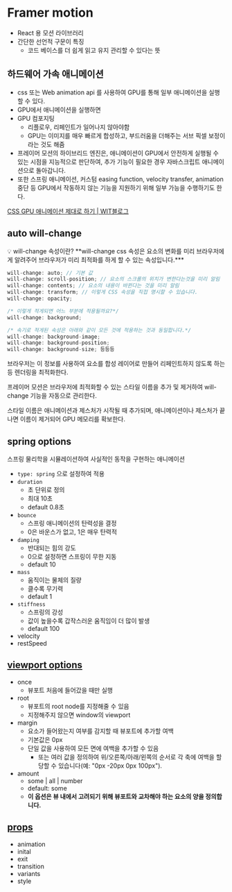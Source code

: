 # Framer motion

- React 용 모션 라이브러리
- 간단한 선언적 구문이 특징
    - 코드 베이스를 더 쉽게 읽고 유지 관리할 수 있다는 뜻

## 하드웨어 가속 애니메이션

- css 또는 Web animation api 를 사용하여 GPU를 통해 일부 애니메이션을 실행할 수 있다.
- GPU에서 애니메이션을 실행하면
- GPU 컴포지팅
    - 리플로우, 리페인트가 일어나지 않아야함
    - GPU는 이미지를 매우 빠르게 합성하고, 부드러움을 더해주는 서브 픽셀 보정이라는 것도 해줌
- 프레이머 모션의 하이브리드 엔진은, 애니메이션이 GPU에서 안전하게 실행될 수 있는 시점을 지능적으로 판단하여, 추가 기능이 필요한 경우 자바스크립트 애니메이션으로 돌아갑니다.
- 또한 스프링 애니메이션, 커스텀 easing function, velocity transfer, animation 중단 등 GPU에서 작동하지 않는 기능을 지원하기 위해 일부 가능을 수행하기도 한다.

[CSS GPU 애니메이션 제대로 하기 | WIT블로그](https://wit.nts-corp.com/2017/08/31/4861)

## auto will-change

<aside>
💡 will-change 속성이란?
**will-change css 속성은 요소의 변화를 미리 브라우저에게 알려주어 브라우저가 미리 최적화를 하게 할 수 있는 속성입니다.***

</aside>

```jsx
will-change: auto; // 기본 값
will-change: scroll-position; // 요소의 스크롤의 위치가 변한다는것을 미리 알림
will-change: contents; // 요소의 내용이 바뀐다는 것을 미리 알림
will-change: transform; // 이렇게 CSS 속성을 직접 명시할 수 있습니다.
will-change: opacity;

/* 이렇게 적게되면 어느 부분에 적용될까요?*/
will-change: background;

/* 속기로 적게된 속성은 아래와 같이 모든 것에 적용하는 것과 동일합니다.*/
will-change: background-image;
will-change: background-position;
will-change: background-size; 등등등
```

브라우저는 이 정보를 사용하여 요소를 합성 레이어로 만들어 리페인트하지 않도록 하는 등 렌더링을 최적화한다.

프레이머 모션은 브라우저에 최적화할 수 있는 스타일 이름을 추가 및 제거하여 will-change 기능을 자동으로 관리한다.

스타일 이름은 애니메이션과 제스처가 시작될 때 추가되며, 애니메이션이나 제스처가 끝나면 이름이 제거되어 GPU 메모리를 확보한다.

## spring options

스프링 물리학을 시뮬레이션하여 사실적인 동작을 구현하는 애니메이션

- `type: spring` 으로 설정하여 적용
- `duration`
    - 초 단위로 정의
    - 최대 10초
    - default 0.8초
- `bounce`
    - 스프링 애니메이션의 탄력성을 결정
    - 0은 바운스가 없고, 1은 매우 탄력적
- `damping`
    - 반대되는 힘의 강도
    - 0으로 설정하면 스프링이 무한 지동
    - default 10
- `mass`
    - 움직이는 물체의 질량
    - 클수록 무기력
    - default 1
- `stiffness`
    - 스프링의 강성
    - 값이 높을수록 갑작스러운 움직임이 더 많이 발생
    - default 100
- velocity
- restSpeed

## [viewport options](https://www.framer.com/motion/scroll-animations/#%23viewport-options)

- once
    - 뷰포트 처음에 들어갔을 때만 실행
- root
    - 뷰포트의 root node를 지정해줄 수 있음
    - 지정해주지 않으면 window의 viewport
- margin
    - 요소가 들어왔는지 여부를 감지할 때 뷰포트에 추가할 여백
    - 기본값은 0px
    - 단일 값을 사용하여 모든 면에 여백을 추가할 수 있음
        - 또는 여러 값을 정의하여 위/오른쪽/아래/왼쪽의 순서로 각 축에 여백을 할당할 수 있습니다(예: "0px -20px 0px 100px").
- amount
    - some | all | number
    - default: some
    - **이 옵션은 뷰 내에서 고려되기 위해 뷰포트와 교차해야 하는 요소의 양을 정의합니다.**

## [props](https://www.framer.com/motion/component/#props)

- animation
- inital
- exit
- transition
- variants
- style
